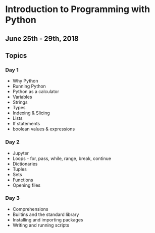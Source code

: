 # Introduction to Programming with Python
## June 25th - 29th, 2018

## Topics

### Day 1
- Why Python
- Running Python
- Python as a calculator
- Variables
- Strings
- Types
- Indexing & Slicing
- Lists
- If statements
- boolean values & expressions

### Day 2
- Jupyter
- Loops - for, pass, while, range, break, continue
- Dictionaries
- Tuples
- Sets
- Functions
- Opening files

### Day 3
- Comprehensions
- Builtins and the standard library
- Installing and importing packages
- Writing and running scripts